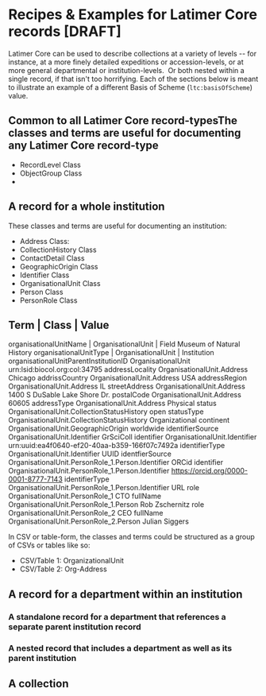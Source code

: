 # Recipes & Examples for Latimer Core records [DRAFT]

Latimer Core can be used to describe collections at a variety of levels -- for instance, at a more finely detailed expeditions or accession-levels, or at more general departmental or institution-levels.  Or both nested within a single record, if that isn't too horrifying.
Each of the sections below is meant to illustrate an example of a different Basis of Scheme (`ltc:basisOfScheme`) value.

## Common to all Latimer Core record-typesThe classes and terms are useful for documenting any Latimer Core record-type
- RecordLevel Class
- ObjectGroup Class
- 

## A record for a whole institution 
These classes and terms are useful for documenting an institution:
- Address Class:
- CollectionHistory Class
- ContactDetail Class
- GeographicOrigin Class
- Identifier Class
- OrganisationalUnit Class
- Person Class
- PersonRole Class


Term | Class |	Value
---
organisationalUnitName | OrganisationalUnit	| Field Museum of Natural History
organisationalUnitType | OrganisationalUnit |	Institution
organisationalUnitParentInstitutionID	OrganisationalUnit	urn:lsid:biocol.org:col:34795
addressLocality	OrganisationalUnit.Address	Chicago
addrissCountry	OrganisationalUnit.Address	USA
addressRegion	OrganisationalUnit.Address	IL
streetAddress	OrganisationalUnit.Address	1400 S DuSable Lake Shore Dr.
postalCode	OrganisationalUnit.Address	60605
addressType	OrganisationalUnit.Address	Physical
status	OrganisationalUnit.CollectionStatusHistory	open
statusType	OrganisationalUnit.CollectionStatusHistory	Organizational
continent	OrganisationalUnit.GeographicOrigin	worldwide
identifierSource	OrganisationalUnit.Identifier	GrSciColl
identifier	OrganisationalUnit.Identifier	urn:uuid:ea4f0640-ef20-40aa-b359-166f07c7492a
identifierType	OrganisationalUnit.Identifier	UUID
identfierSource	OrganisationalUnit.PersonRole_1.Person.Identifier	ORCid
identifier	OrganisationalUnit.PersonRole_1.Person.Identifier	https://orcid.org/0000-0001-8777-7143
identifierType	OrganisationalUnit.PersonRole_1.Person.Identifier	URL
role	OrganisationalUnit.PersonRole_1	CTO
fullName	OrganisationalUnit.PersonRole_1.Person	Rob Zschernitz
role	OrganisationalUnit.PersonRole_2	CEO
fullName	OrganisationalUnit.PersonRole_2.Person	Julian Siggers

In CSV or table-form, the classes and terms could be structured as a group of CSVs or tables like so:
- CSV/Table 1: OrganizationalUnit
- CSV/Table 2: Org-Address


## A record for a department within an institution

### A standalone record for a department that references a separate parent institution record

### A nested record that includes a department as well as its parent institution

## A collection
